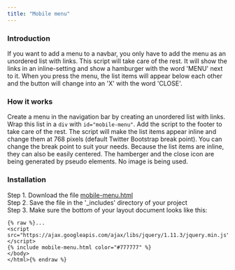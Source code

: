 ```yaml
---
title: "Mobile menu"
---
```


### Introduction

If you want to add a menu to a navbar, you only have to add the menu as an unordered list with links. This script will take care of the rest. It will show the links in an inline-setting and show a hamburger with the word 'MENU' next to it. When you press the menu, the list items will appear below each other and the button will change into an 'X' with the word 'CLOSE'.

### How it works

Create a menu in the navigation bar by creating an unordered list with links. Wrap this list in a `div` with `id="mobile-menu"`. Add the script to the footer to take care of the rest. The script will make the list items appear inline and change them at 768 pixels (default Twitter Bootstrap break point). You can change the break point to suit your needs. Because the list items are inline, they can also be easily centered. The hamberger and the close icon are being generated by pseudo elements. No image is being used.

### Installation

Step 1. Download the file [mobile-menu.html](https://raw.githubusercontent.com/jhvanderschee/jekyllcodex/gh-pages/_includes/mobile-menu.html)
<br />Step 2. Save the file in the '_includes' directory of your project
<br />Step 3. Make sure the bottom of your layout document looks like this:

```
{% raw %}...
<script src="https://ajax.googleapis.com/ajax/libs/jquery/1.11.3/jquery.min.js"></script>
{% include mobile-menu.html color="#777777" %}
</body>
</html>{% endraw %}
```
